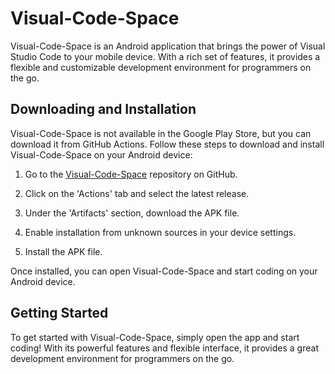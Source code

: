 # Visual-Code-Space

Visual-Code-Space is an Android application that brings the power of Visual Studio Code to your mobile device. With a rich set of features, it provides a flexible and customizable development environment for programmers on the go.

## Downloading and Installation

Visual-Code-Space is not available in the Google Play Store, but you can download it from GitHub Actions. Follow these steps to download and install Visual-Code-Space on your Android device:

1. Go to the [Visual-Code-Space](https://github.com/Visual-Code-Space/Visual-Code-Space) repository on GitHub.

2. Click on the 'Actions' tab and select the latest release.

3. Under the 'Artifacts' section, download the APK file.

4. Enable installation from unknown sources in your device settings.

5. Install the APK file.

Once installed, you can open Visual-Code-Space and start coding on your Android device.

## Getting Started

To get started with Visual-Code-Space, simply open the app and start coding! With its powerful features and flexible interface, it provides a great development environment for programmers on the go.

